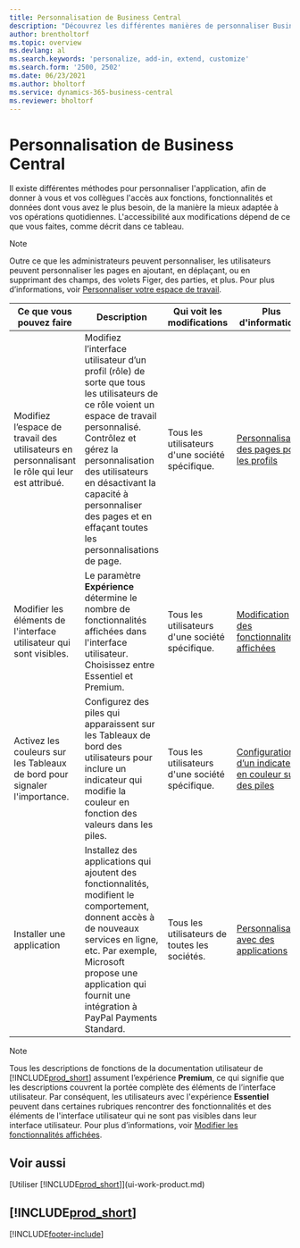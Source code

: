 ```yaml
---
title: Personnalisation de Business Central
description: "Découvrez les différentes manières de personnaliser Business\_Central pour améliorer l’accès aux fonctionnalités dont vous avez le plus besoin en fonction de votre travail quotidien."
author: brentholtorf
ms.topic: overview
ms.devlang: al
ms.search.keywords: 'personalize, add-in, extend, customize'
ms.search.form: '2500, 2502'
ms.date: 06/23/2021
ms.author: bholtorf
ms.service: dynamics-365-business-central
ms.reviewer: bholtorf
---
```

# <a name="customize-business-central"></a>Personnalisation de Business Central

Il existe différentes méthodes pour personnaliser l'application, afin de donner à vous et vos collègues l'accès aux fonctions, fonctionnalités et données dont vous avez le plus besoin, de la manière la mieux adaptée à vos opérations quotidiennes. L'accessibilité aux modifications dépend de ce que vous faites, comme décrit dans ce tableau.

> [!NOTE]
> Outre ce que les administrateurs peuvent personnaliser, les utilisateurs peuvent personnaliser les pages en ajoutant, en déplaçant, ou en supprimant des champs, des volets Figer, des parties, et plus. Pour plus d’informations, voir [Personnaliser votre espace de travail](ui-personalization-user.md).

| Ce que vous pouvez faire    |  Description  |  Qui voit les modifications  |  Plus d'informations  |
|-----|---------------|---------|-------|
|Modifiez l’espace de travail des utilisateurs en personnalisant le rôle qui leur est attribué.|Modifiez l’interface utilisateur d’un profil (rôle) de sorte que tous les utilisateurs de ce rôle voient un espace de travail personnalisé. Contrôlez et gérez la personnalisation des utilisateurs en désactivant la capacité à personnaliser des pages et en effaçant toutes les personnalisations de page.|Tous les utilisateurs d'une société spécifique.|[Personnalisation des pages pour les profils](ui-personalization-manage.md)|
|Modifier les éléments de l'interface utilisateur qui sont visibles.|Le paramètre **Expérience** détermine le nombre de fonctionnalités affichées dans l'interface utilisateur. Choisissez entre Essentiel et Premium.|Tous les utilisateurs d'une société spécifique.|[Modification des fonctionnalités affichées](ui-experiences.md)|
|Activez les couleurs sur les Tableaux de bord pour signaler l'importance.|Configurez des piles qui apparaissent sur les Tableaux de bord des utilisateurs pour inclure un indicateur qui modifie la couleur en fonction des valeurs dans les piles.|Tous les utilisateurs d'une société spécifique.|[Configuration d’un indicateur en couleur sur des piles](admin-how-set-up-colored-indicator-on-cues.md)|
|Installer une application|Installez des applications qui ajoutent des fonctionnalités, modifient le comportement, donnent accès à de nouveaux services en ligne, etc. Par exemple, Microsoft propose une application qui fournit une intégration à PayPal Payments Standard.|Tous les utilisateurs de toutes les sociétés.|[Personnalisation avec des applications](ui-extensions.md)|

> [!NOTE]
> Tous les descriptions de fonctions de la documentation utilisateur de [!INCLUDE[prod_short](includes/prod_short.md)] assument l’expérience **Premium**, ce qui signifie que les descriptions couvrent la portée complète des éléments de l’interface utilisateur. Par conséquent, les utilisateurs avec l'expérience **Essentiel** peuvent dans certaines rubriques rencontrer des fonctionnalités et des éléments de l'interface utilisateur qui ne sont pas visibles dans leur interface utilisateur. Pour plus d’informations, voir [Modifier les fonctionnalités affichées](ui-experiences.md).

## <a name="see-also"></a>Voir aussi

[Utiliser [!INCLUDE[prod_short](includes/prod_short.md)]](ui-work-product.md)  

## [!INCLUDE[prod_short](includes/free_trial_md.md)]  


[!INCLUDE[footer-include](includes/footer-banner.md)]
